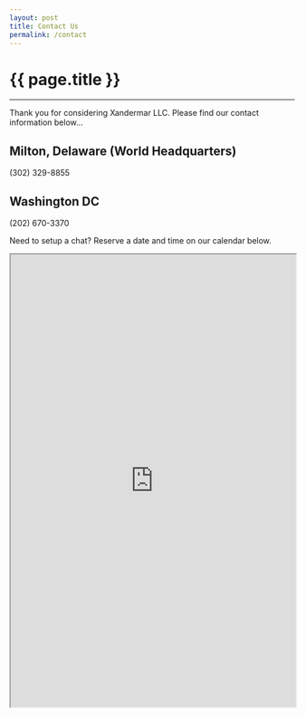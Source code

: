 ```yaml
---
layout: post
title: Contact Us
permalink: /contact
---
```


# {{ page.title }}
---

Thank you for considering Xandermar LLC. Please find our contact information below...

## Milton, Delaware (World Headquarters)
(302) 329-8855

## Washington DC
(202) 670-3370

Need to setup a chat? Reserve a date and time on our calendar below.

<iframe src="https://calendly.com/xandermar/general-information" style="width: 100%;height: 50rem;"></iframe>